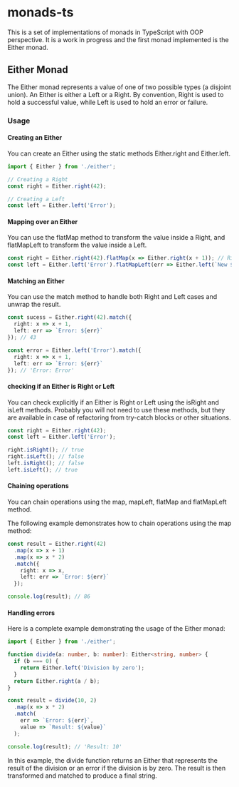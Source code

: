 # monads-ts

This is a set of implementations of monads in TypeScript with OOP perspective.
It is a work in progress and the first monad implemented is the Either monad.

## Either Monad
The Either monad represents a value of one of two possible types (a disjoint union).
An Either is either a Left or a Right. 
By convention, Right is used to hold a successful value, 
while Left is used to hold an error or failure.

### Usage
#### Creating an Either

You can create an Either using the static methods Either.right and Either.left.
```typescript
import { Either } from './either';

// Creating a Right
const right = Either.right(42);

// Creating a Left
const left = Either.left('Error');
```
#### Mapping over an Either

You can use the flatMap method to transform the value inside a Right, and flatMapLeft to transform the value inside a Left.

```typescript
const right = Either.right(42).flatMap(x => Either.right(x + 1)); // Right(43)
const left = Either.left('Error').flatMapLeft(err => Either.left(`New ${err}`)); // Left('New Error')
```

#### Matching an Either

You can use the match method to handle both Right and Left cases and unwrap the result.

```typescript
const sucess = Either.right(42).match({
  right: x => x + 1,
  left: err => `Error: ${err}`
}); // 43

const error = Either.left('Error').match({
  right: x => x + 1,
  left: err => `Error: ${err}`
}); // 'Error: Error'
```

#### checking if an Either is Right or Left
You can check explicitly if an Either is Right or Left using the isRight and isLeft methods.
Probably you will not need to use these methods, but they are available
in case of refactoring from try-catch blocks or other situations.

```typescript
const right = Either.right(42);
const left = Either.left('Error');

right.isRight(); // true
right.isLeft(); // false
left.isRight(); // false
left.isLeft(); // true
```

#### Chaining operations

You can chain operations using the map, mapLeft, flatMap and flatMapLeft method.

The following example demonstrates how to chain operations using the map method:

```typescript
const result = Either.right(42)
  .map(x => x + 1)
  .map(x => x * 2)
  .match({
    right: x => x,
    left: err => `Error: ${err}`
  });

console.log(result); // 86
```


#### Handling errors

Here is a complete example demonstrating the usage of the Either monad:

```typescript
import { Either } from './either';

function divide(a: number, b: number): Either<string, number> {
  if (b === 0) {
    return Either.left('Division by zero');
  }
  return Either.right(a / b);
}

const result = divide(10, 2)
  .map(x => x * 2)
  .match(
    err => `Error: ${err}`,
    value => `Result: ${value}`
  );

console.log(result); // 'Result: 10'
```
In this example, the divide function returns an Either that represents the result of the division or an error if the division is by zero. The result is then transformed and matched to produce a final string.

